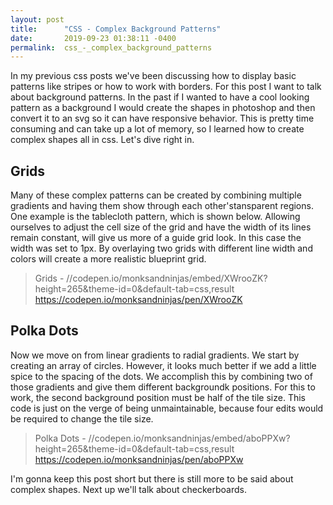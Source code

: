 ```yaml
---
layout: post
title:      "CSS - Complex Background Patterns"
date:       2019-09-23 01:38:11 -0400
permalink:  css_-_complex_background_patterns
---
```



In my previous css posts we've been discussing how to display basic patterns like stripes or how to work with borders. For this post I want to talk about background patterns. In the past if I wanted to have a cool looking pattern as a background I would create the shapes in photoshop and then convert it to an svg so it can have responsive behavior. This is pretty time consuming and can take up a lot of memory, so I learned how to create complex shapes all in css. Let's dive right in. 

## Grids

 Many of these complex patterns can be created by combining multiple gradients and having them show through each other'stansparent regions. One example is the tablecloth pattern, which is shown below. Allowing ourselves to adjust the cell size of the grid and have the width of its lines remain constant, will give us more of a guide grid look. In this case the width was set to 1px. By overlaying two grids with different line width and colors will create a more realistic blueprint grid.
 

> Grids -
> //codepen.io/monksandninjas/embed/XWrooZK?height=265&theme-id=0&default-tab=css,result
> https://codepen.io/monksandninjas/pen/XWrooZK


## Polka Dots

Now we move on from linear gradients to radial gradients. We start by creating an array of circles.  However, it looks much better if we add a little spice to the spacing of the dots. We accomplish this by combining two of those gradients and give them different backgroundk positions. For this to work, the second background position must be half of the tile size. This code is just on the verge of being unmaintainable, because four edits would be required to change the tile size. 

> Polka Dots - 
> //codepen.io/monksandninjas/embed/aboPPXw?height=265&theme-id=0&default-tab=css,result
>  https://codepen.io/monksandninjas/pen/aboPPXw

I'm gonna keep this post short but there is still more to be said about complex shapes. Next up we'll talk about checkerboards.
